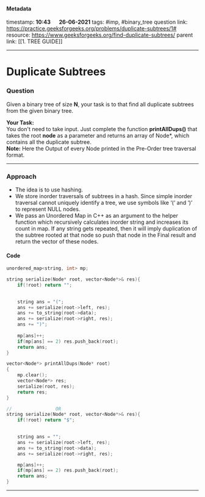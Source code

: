 #### Metadata

timestamp: **10:43**  &emsp;  **26-06-2021**
tags: #imp, #binary_tree 
question link: https://practice.geeksforgeeks.org/problems/duplicate-subtrees/1#
resource: https://www.geeksforgeeks.org/find-duplicate-subtrees/
parent link: [[1. TREE GUIDE]]

---

# Duplicate Subtrees

### Question
Given a binary tree of size **N**, your task is to that find all duplicate subtrees from the given binary tree.

**Your Task:**  
You don't need to take input. Just complete the function **printAllDups()** that takes the root **node** as a parameter and returns an array of Node*, which contains all the duplicate subtree.  
**Note:** Here the Output of every Node printed in the Pre-Order tree traversal format.

---


### Approach

- The idea is to use hashing. 
- We store inorder traversals of subtrees in a hash. Since simple inorder traversal cannot uniquely identify a tree, we use symbols like ‘(‘ and ‘)’ to represent NULL nodes.   
- We pass an Unordered Map in C++ as an argument to the helper function which recursively calculates inorder string and increases its count in map. If any string gets repeated, then it will imply duplication of the subtree rooted at that node so push that node in the Final result and return the vector of these nodes.

#### Code

``` cpp
unordered_map<string, int> mp;

string serialize(Node* root, vector<Node*>& res){
    if(!root) return "";
    

    string ans = "(";
    ans += serialize(root->left, res);
    ans += to_string(root->data);
    ans += serialize(root->right, res);
    ans += ")";
    
    mp[ans]++;
    if(mp[ans] == 2) res.push_back(root);
    return ans;
}

vector<Node*> printAllDups(Node* root)
{
    mp.clear();
    vector<Node*> res;
    serialize(root, res);
    return res;
}

//                OR
string serialize(Node* root, vector<Node*>& res){
    if(!root) return "$";
    

    string ans = "";
    ans += serialize(root->left, res);
    ans += to_string(root->data);
    ans += serialize(root->right, res);

    mp[ans]++;
    if(mp[ans] == 2) res.push_back(root);
    return ans;
}

```

---


